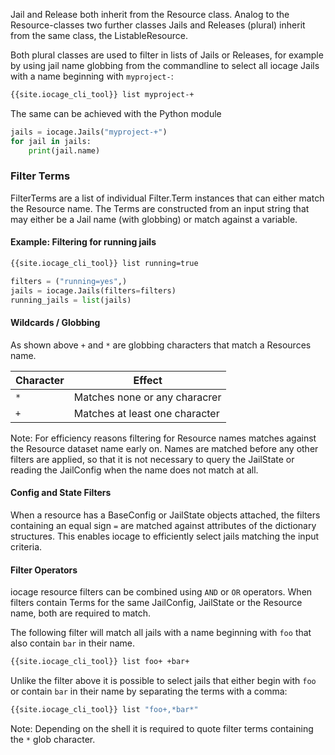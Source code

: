 Jail and Release both inherit from the Resource class.
Analog to the Resource-classes two further classes Jails and Releases (plural) inherit from the same class, the ListableResource.

Both plural classes are used to filter in lists of Jails or Releases, for example by using jail name globbing from the commandline to select all iocage Jails with a name beginning with `myproject-`:

```sh
{{site.iocage_cli_tool}} list myproject-+
```

The same can be achieved with the Python module

```python
jails = iocage.Jails("myproject-+")
for jail in jails:
	print(jail.name)
```

### Filter Terms

FilterTerms are a list of individual Filter.Term instances that can either match the Resource name.
The Terms are constructed from an input string that may either be a Jail name (with globbing) or match against a variable.

#### Example: Filtering for running jails

```sh
{{site.iocage_cli_tool}} list running=true
```

```python
filters = ("running=yes",)
jails = iocage.Jails(filters=filters)
running_jails = list(jails)
```

#### Wildcards / Globbing

As shown above `+` and `*` are globbing characters that match a Resources name.

| Character | Effect                         |
|-----------|--------------------------------|
| `*`       | Matches none or any characrer  |
| `+`       | Matches at least one character |

Note: For efficiency reasons filtering for Resource names matches against the Resource dataset name early on.
Names are matched before any other filters are applied, so that it is not necessary to query the JailState or reading the JailConfig when the name does not match at all.

#### Config and State Filters

When a resource has a BaseConfig or JailState objects attached, the filters containing an equal sign `=` are matched against attributes of the dictionary structures.
This enables iocage to efficiently select jails matching the input criteria.

#### Filter Operators

iocage resource filters can be combined using `AND` or `OR` operators.
When filters contain Terms for the same JailConfig, JailState or the Resource name, both are required to match.

The following filter will match all jails with a name beginning with `foo` that also contain `bar` in their name.

```sh
{{site.iocage_cli_tool}} list foo+ +bar+
```

Unlike the filter above it is possible to select jails that either begin with `foo` or contain `bar` in their name by separating the terms with a comma:

```sh
{{site.iocage_cli_tool}} list "foo+,*bar*"
```

Note: Depending on the shell it is required to quote filter terms containing the `*` glob character.